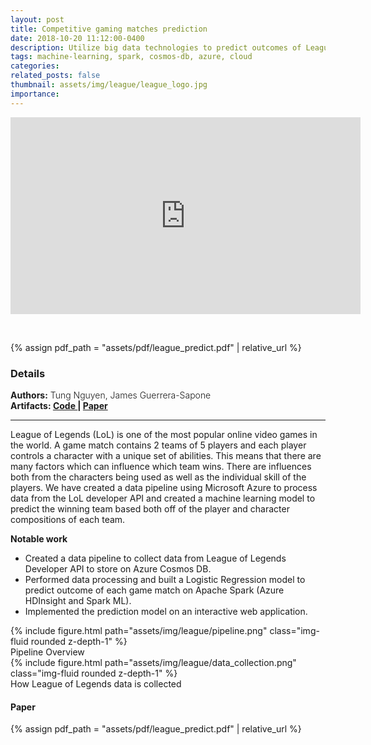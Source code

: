 ```yaml
---
layout: post
title: Competitive gaming matches prediction
date: 2018-10-20 11:12:00-0400
description: Utilize big data technologies to predict outcomes of League of Legends matches
tags: machine-learning, spark, cosmos-db, azure, cloud
categories: 
related_posts: false
thumbnail: assets/img/league/league_logo.jpg
importance: 
---
```


<p align="center"><iframe width="560" height="315" src="https://www.youtube.com/embed/KlYK1G1af1s" title="YouTube video player" frameborder="0" allow="accelerometer; autoplay; clipboard-write; encrypted-media; gyroscope; picture-in-picture; web-share" allowfullscreen></iframe> </p> <br>


{% assign pdf_path = "assets/pdf/league_predict.pdf" | relative_url %}
<h3> Details </h3>
<div class="row" >
    <div class="col-sm-6" style="font-weight:300;"> 
    <strong> Authors:</strong> Tung Nguyen, James Guerrera-Sapone
    </div> 
</div>
<div class="row" >
    <div class="col-sm-3" style="font-weight:300;"> 
    <strong> Artifacts: <a target="_blank" rel="noopener noreferrer" href="https://github.com/tungdnguyen/league_of_legends_predict"> Code </a> | 
    <a target="_blank" rel="noopener noreferrer" href="{{ pdf_path | relative_url }}"> Paper </a> </strong>
    </div>
</div>
<hr>

League of Legends (LoL) is one of the most popular online video games in the world. A game match contains 2 teams of 5 players and each player controls a character with a unique set of abilities. This means that there are many factors which can influence which team wins. There are influences both from the characters being used as well as the individual skill of the players. We have created a data pipeline using Microsoft Azure to process data from the LoL developer API and created a machine learning model to predict the winning team based both off of the player and character compositions of each team.

**Notable work**
- Created a data pipeline to collect data from League of Legends Developer API to store on Azure Cosmos DB.
- Performed data processing and built a Logistic Regression model to predict outcome of each game match on Apache Spark (Azure HDInsight and Spark ML).
- Implemented the prediction model on an interactive web application.

<div class="row mt-3">
        {% include figure.html path="assets/img/league/pipeline.png" class="img-fluid rounded z-depth-1" %}
</div>
<div class="caption">
    Pipeline Overview
</div>

<div class="row mt-3">
        {% include figure.html path="assets/img/league/data_collection.png" class="img-fluid rounded z-depth-1" %}
</div>
<div class="caption">
    How League of Legends data is collected
</div>

<h4> Paper </h4>
<!-- ///assets/pdf/cv.pdf -->
{% assign pdf_path = "assets/pdf/league_predict.pdf" | relative_url %}
<object data="{{pdf_path | relative_url}}" width="850" height="900" type="application/pdf"></object>